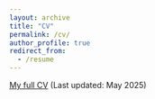 ```yaml
---
layout: archive
title: "CV"
permalink: /cv/
author_profile: true
redirect_from:
  - /resume
---
```

<span style="color:#5DADE2">[My full CV](https://muryelgp.github.io/files/CV_MuryelGuolo.pdf)</span> (Last updated: May 2025)


